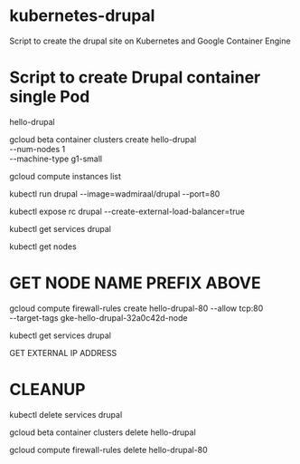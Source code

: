 # kubernetes-drupal
Script to create the drupal site on Kubernetes and Google Container Engine


# Script to create Drupal container single Pod

hello-drupal

gcloud beta container clusters create hello-drupal \
    --num-nodes 1 \
    --machine-type g1-small

gcloud compute instances list

kubectl run drupal --image=wadmiraal/drupal --port=80

kubectl expose rc drupal --create-external-load-balancer=true

kubectl get services drupal

kubectl get nodes


# GET NODE NAME PREFIX ABOVE

gcloud compute firewall-rules create hello-drupal-80 --allow tcp:80 \
    --target-tags gke-hello-drupal-32a0c42d-node

kubectl get services drupal

GET EXTERNAL IP ADDRESS

# CLEANUP

kubectl delete services drupal

gcloud beta container clusters delete hello-drupal

gcloud compute firewall-rules delete hello-drupal-80
